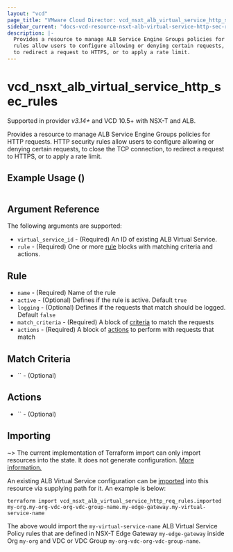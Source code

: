 ```yaml
---
layout: "vcd"
page_title: "VMware Cloud Director: vcd_nsxt_alb_virtual_service_http_sec_rules"
sidebar_current: "docs-vcd-resource-nsxt-alb-virtual-service-http-sec-rules"
description: |-
  Provides a resource to manage ALB Service Engine Groups policies for HTTP requests. HTTP security 
  rules allow users to configure allowing or denying certain requests, to close the TCP connection, 
  to redirect a request to HTTPS, or to apply a rate limit.
---
```


# vcd\_nsxt\_alb\_virtual\_service\_http\_sec\_rules

Supported in provider *v3.14+* and VCD 10.5+ with NSX-T and ALB.

Provides a resource to manage ALB Service Engine Groups policies for HTTP requests. HTTP security 
rules allow users to configure allowing or denying certain requests, to close the TCP connection, 
to redirect a request to HTTPS, or to apply a rate limit.

## Example Usage ()

```hcl

```

## Argument Reference

The following arguments are supported:

* `virtual_service_id` - (Required) An ID of existing ALB Virtual Service.
* `rule` - (Required) One or more [rule](#rule-block) blocks with matching criteria and actions.



<a id="rule-block"></a>
## Rule

* `name` - (Required) Name of the rule
* `active` - (Optional) Defines if the rule is active. Default `true`
* `logging` - (Optional) Defines if the requests that match should be logged. Default `false`
* `match_criteria` - (Required) A block of [criteria](#rule-criteria-block) to match the requests
* `actions` - (Required) A block of [actions](#rule-action-block) to perform with requests that match

<a id="rule-criteria-block"></a>
## Match Criteria

* `` - (Optional) 

<a id="rule-action-block"></a>
## Actions

* `` - (Optional) 


## Importing

~> The current implementation of Terraform import can only import resources into the state.
It does not generate configuration. [More information.](https://www.terraform.io/docs/import/)

An existing ALB Virtual Service configuration can be [imported][docs-import] into this resource
via supplying path for it. An example is below:

[docs-import]: https://www.terraform.io/docs/import/

```
terraform import vcd_nsxt_alb_virtual_service_http_req_rules.imported my-org.my-org-vdc-org-vdc-group-name.my-edge-gateway.my-virtual-service-name
```

The above would import the `my-virtual-service-name` ALB Virtual Service Policy rules that are
defined in NSX-T Edge Gateway `my-edge-gateway` inside Org `my-org` and VDC or VDC Group
`my-org-vdc-org-vdc-group-name`.
